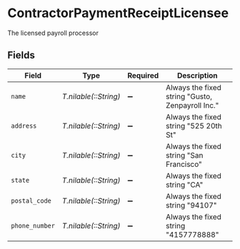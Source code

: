 # ContractorPaymentReceiptLicensee

The licensed payroll processor


## Fields

| Field                                            | Type                                             | Required                                         | Description                                      |
| ------------------------------------------------ | ------------------------------------------------ | ------------------------------------------------ | ------------------------------------------------ |
| `name`                                           | *T.nilable(::String)*                            | :heavy_minus_sign:                               | Always the fixed string "Gusto, Zenpayroll Inc." |
| `address`                                        | *T.nilable(::String)*                            | :heavy_minus_sign:                               | Always the fixed string "525 20th St"            |
| `city`                                           | *T.nilable(::String)*                            | :heavy_minus_sign:                               | Always the fixed string "San Francisco"          |
| `state`                                          | *T.nilable(::String)*                            | :heavy_minus_sign:                               | Always the fixed string "CA"                     |
| `postal_code`                                    | *T.nilable(::String)*                            | :heavy_minus_sign:                               | Always the fixed string "94107"                  |
| `phone_number`                                   | *T.nilable(::String)*                            | :heavy_minus_sign:                               | Always the fixed string "4157778888"             |